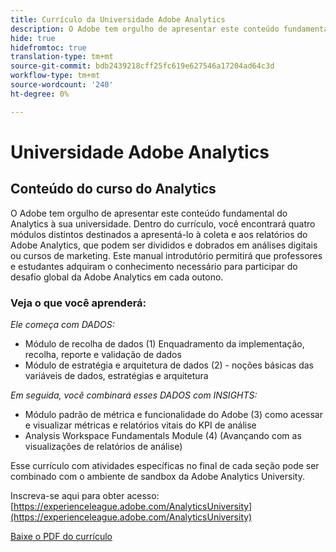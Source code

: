 ```yaml
---
title: Currículo da Universidade Adobe Analytics
description: O Adobe tem orgulho de apresentar este conteúdo fundamental do Analytics à sua universidade. Dentro do currículo, você encontrará quatro módulos distintos destinados a apresentá-lo à coleta e aos relatórios do Adobe Analytics, que podem ser divididos e dobrados em análises digitais ou cursos de marketing. Este manual introdutório permitirá que professores e estudantes adquiram o conhecimento necessário para participar do desafio global da Adobe Analytics em cada outono.
hide: true
hidefromtoc: true
translation-type: tm+mt
source-git-commit: bdb2439218cff25fc619e627546a17204ad64c3d
workflow-type: tm+mt
source-wordcount: '240'
ht-degree: 0%

---
```




# Universidade Adobe Analytics

## Conteúdo do curso do Analytics

O Adobe tem orgulho de apresentar este conteúdo fundamental do Analytics à sua universidade. Dentro do currículo, você encontrará quatro módulos distintos destinados a apresentá-lo à coleta e aos relatórios do Adobe Analytics, que podem ser divididos e dobrados em análises digitais ou cursos de marketing. Este manual introdutório permitirá que professores e estudantes adquiram o conhecimento necessário para participar do desafio global da Adobe Analytics em cada outono.

### Veja o que você aprenderá:

*Ele começa com DADOS:*

* Módulo de recolha de dados (1) Enquadramento da implementação, recolha, reporte e validação de dados
* Módulo de estratégia e arquitetura de dados (2) - noções básicas das variáveis de dados, estratégias e arquitetura

*Em seguida, você combinará esses DADOS com INSIGHTS:*

* Módulo padrão de métrica e funcionalidade do Adobe (3) como acessar e visualizar métricas e relatórios vitais do KPI de análise
* Analysis Workspace Fundamentals Module (4) (Avançando com as visualizações de relatórios de análise)

Esse currículo com atividades específicas no final de cada seção pode ser combinado com o ambiente de sandbox da Adobe Analytics University.

Inscreva-se aqui para obter acesso: [https://experienceleague.adobe.com/AnalyticsUniversity](https://experienceleague.adobe.com/AnalyticsUniversity)


[Baixe o PDF do currículo](assets/Adobe-Analytics-Curriculum_2021.pdf)
